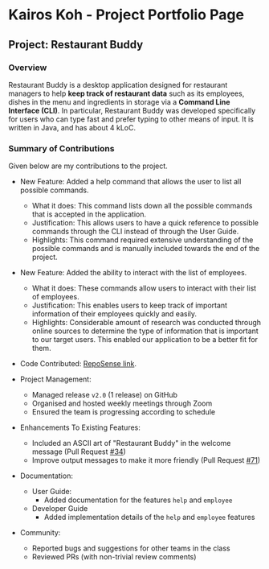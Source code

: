 # Kairos Koh - Project Portfolio Page

## Project: Restaurant Buddy

### Overview
Restaurant Buddy is a desktop application designed for restaurant managers to help **keep track of restaurant data**
such as its employees, dishes in the menu and ingredients in storage via a **Command Line Interface (CLI)**.
In particular, Restaurant Buddy was developed specifically for users who can type fast and prefer typing to other
means of input. It is written in Java, and has about 4 kLoC.

### Summary of Contributions
Given below are my contributions to the project.
- New Feature: Added a help command that allows the user to list all possible commands.
  - What it does: This command lists down all the possible commands that is accepted in the application.
  - Justification: This allows users to have a quick reference to possible commands through the CLI instead of through 
  the User Guide.
  - Highlights: This command required extensive understanding of the possible commands and is manually included towards 
  the end of the project.

- New Feature: Added the ability to interact with the list of employees.
  - What it does: These commands allow users to interact with their list of employees.
  - Justification: This enables users to keep track of important information of their employees quickly and easily.
  - Highlights: Considerable amount of research was conducted through online sources to determine the type of 
  information that is important to our target users. This enabled our application to be a better fit for them.

- Code Contributed: [RepoSense link](https://nus-cs2113-ay2122s1.github.io/tp-dashboard/?search=&sort=groupTitle&sortWithin=title&since=2021-09-25&timeframe=commit&mergegroup=&groupSelect=groupByRepos&breakdown=false&tabOpen=true&tabType=authorship&tabAuthor=kairoskoh&tabRepo=AY2122S1-CS2113T-T12-4%2Ftp%5Bmaster%5D&authorshipIsMergeGroup=false&authorshipFileTypes=docs~functional-code~test-code&authorshipIsBinaryFileTypeChecked=false).
- Project Management:
  - Managed release `v2.0` (1 release) on GitHub
  - Organised and hosted weekly meetings through Zoom
  - Ensured the team is progressing according to schedule
- Enhancements To Existing Features:
  - Included an ASCII art of "Restaurant Buddy" in the welcome message (Pull Request [#34](https://github.com/AY2122S1-CS2113T-T12-4/tp/pull/34))
  - Improve output messages to make it more friendly (Pull Request [#71](https://github.com/AY2122S1-CS2113T-T12-4/tp/pull/71))
- Documentation:
  - User Guide:
    - Added documentation for the features `help` and `employee`
  - Developer Guide
    - Added implementation details of the `help` and `employee` features
- Community:
  - Reported bugs and suggestions for other teams in the class
  - Reviewed PRs (with non-trivial review comments)